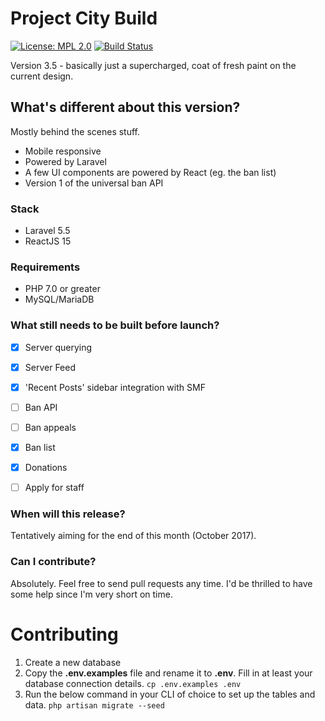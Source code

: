 # Project City Build
[![License: MPL 2.0](https://img.shields.io/badge/License-MPL%202.0-brightgreen.svg)](https://opensource.org/licenses/MPL-2.0) [![Build Status](https://travis-ci.org/itsmyfirstday/ProjectCityBuild.svg?branch=v3.5)](https://travis-ci.org/itsmyfirstday/ProjectCityBuild)

Version 3.5 - basically just a supercharged, coat of fresh paint on the current design.

## What's different about this version?
Mostly behind the scenes stuff.
* Mobile responsive
* Powered by Laravel
* A few UI components are powered by React (eg. the ban list)
* Version 1 of the universal ban API

### Stack
* Laravel 5.5
* ReactJS 15

### Requirements
* PHP 7.0 or greater
* MySQL/MariaDB

### What still needs to be built before launch?
- [x] Server querying
- [x] Server Feed
- [x] 'Recent Posts' sidebar integration with SMF
- [ ] Ban API
- [ ] Ban appeals
- [x] Ban list
- [x] Donations
- [ ] Apply for staff


### When will this release?
Tentatively aiming for the end of this month (October 2017).

### Can I contribute?
Absolutely. Feel free to send pull requests any time. I'd be thrilled to have some help since I'm very short on time.

# Contributing
1. Create a new database
2. Copy the **.env.examples** file and rename it to **.env**. Fill in at least your database connection details.
`cp .env.examples .env`
3. Run the below command in your CLI of choice to set up the tables and data.
`php artisan migrate --seed`

